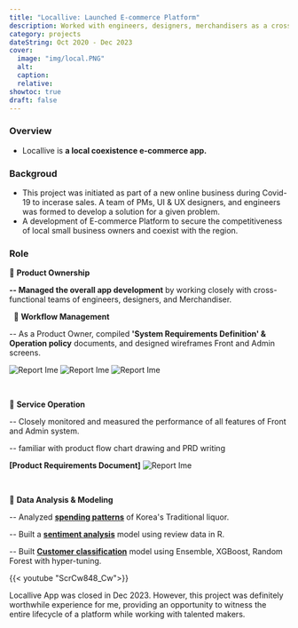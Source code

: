 ```yaml
---
title: "Locallive: Launched E-commerce Platform"
description: Worked with engineers, designers, merchandisers as a cross-functional team.
category: projects
dateString: Oct 2020 - Dec 2023
cover:
  image: "img/local.PNG"
  alt:
  caption:
  relative: 
showtoc: true
draft: false
---
```


### Overview
- Locallive is **a local coexistence e-commerce app.**

### Backgroud
- This project was initiated as part of a new online business during Covid-19 to incerase sales. 
A team of PMs, UI & UX designers, and engineers was formed to develop a solution for a given problem.
- A development of E-commerce Platform to secure the competitiveness of local small business owners and coexist with the region.
&nbsp;

### Role

 🔹 **Product Ownership**

**-- Managed the overall app development** by working closely with cross-functional teams of engineers, designers, and Merchandiser.

&nbsp;
🔹 **Workflow Management**

-- As a Product Owner, compiled **'System Requirements Definition' & Operation policy** documents, and designed wireframes Front and Admin screens.

![Report Ime](/img/xmind.PNG)
![Report Ime](/img/order.PNG)
![Report Ime](/img/userflow.PNG)

&nbsp;

🔹 **Service Operation**

-- Closely monitored and measured the performance of all features of Front and Admin system.

-- familiar with product flow chart drawing and PRD writing

**[Product Requirements Document]**
![Report Ime](/img/prd.PNG)

&nbsp;

🔹 **Data Analysis & Modeling**

-- Analyzed [**spending patterns**](https://github.com/PikalounJM/E-commerce-Modeling/blob/main/Order%20pattern.ipynb) of Korea's Traditional liquor.

-- Built a [**sentiment analysis**](https://github.com/PikalounJM/E-commerce-Modeling/blob/main/reveiw_%EA%B0%90%EC%84%B1%EB%B6%84%EC%84%9D.R) model using review data in R.

-- Built [**Customer classification**](https://github.com/PikalounJM/E-commerce-Modeling/blob/main/Locallive_%20Customer%20classification.ipynb) model using Ensemble, XGBoost, Random Forest with hyper-tuning.

{{< youtube "ScrCw848_Cw">}}
&nbsp;

Locallive App was closed in Dec 2023. However, this project was definitely worthwhile experience for me, providing an opportunity to witness the entire lifecycle of a platform while working with talented makers.